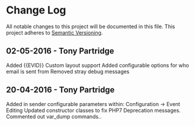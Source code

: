 # Change Log
All notable changes to this project will be documented in this file.
This project adheres to [Semantic Versioning](http://semver.org/).


## 02-05-2016 - Tony Partridge
Added {{EVID}} Custom layout support
Added configurable options for who email is sent from
Removed stray debug messages

## 20-04-2016 - Tony Partridge
Added in sender configurable parameters within: Configuration -> Event Editing
Updated constructor classes to fix PHP7 Deprecation messages.
Commented out var_dump commands..